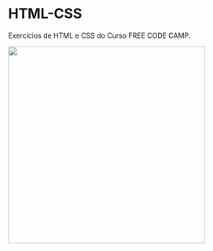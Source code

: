 # HTML-CSS
 Exercícios de HTML e CSS do Curso FREE CODE CAMP.

<img src="https://user-images.githubusercontent.com/126339810/230981302-eaa3542a-19e1-41d9-83a2-77e2e0854203.jpg" width="400px">
